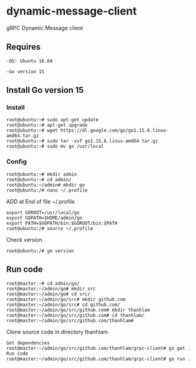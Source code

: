 # dynamic-message-client
gRPC Dynamic Message client
## Requires
`-OS: Ubuntu 16.04`

`-Go version 15`
## Install Go version 15
### Install
~~~
root@ubuntu:~# sudo apt-get update
root@ubuntu:~# apt-get upgrade
root@ubuntu:~# wget https://dl.google.com/go/go1.15.6.linux-amd64.tar.gz
root@ubuntu:~# sudo tar -xvf go1.15.6.linux-amd64.tar.gz
root@ubuntu:~# sudo mv go /usr/local
~~~
### Config
~~~
root@ubuntu:~# mkdir admin
root@ubuntu:~# cd admin/
root@ubuntu:~/admin# mkdir go
root@ubuntu:/# nano ~/.profile
~~~
ADD at End of file ~/.profile
~~~
export GOROOT=/usr/local/go
export GOPATH=$HOME/admin/go
export PATH=$GOPATH/bin:$GOROOT/bin:$PATH
root@ubuntu:/# source ~/.profile
~~~
Check version
~~~
root@ubuntu:/# go version
~~~
## Run code
~~~
root@master:~# cd admin/go/
root@master:~/admin/go# mkdir src
root@master:~/admin/go# cd src/
root@master:~/admin/go/src# mkdir github.com
root@master:~/admin/go/src# cd github.com/
root@master:~/admin/go/src/github.com# mkdir thanhlam
root@master:~/admin/go/src/github.com# cd thanhlam/
root@master:~/admin/go/src/github.com/thanhlam#
~~~
Clone source code in directory thanhlam
~~~
Get dependencies
root@master:~/admin/go/src/github.com/thanhlam/grpc-client# go get .
Run code
root@master:~/admin/go/src/github.com/thanhlam/grpc-client# go run .
~~~
